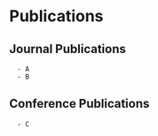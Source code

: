 # Publications
  ## Journal Publications
      - A
      - B
  ## Conference Publications
      - C
